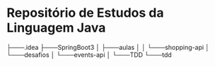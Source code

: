 # Repositório de Estudos da Linguagem Java

├───.idea
├───SpringBoot3
│   ├───aulas
│   │   └───shopping-api
│   └───desafios
│       └───events-api
│ 
└───TDD
    └───tdd

